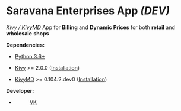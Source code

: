 # Saravana Enterprises App *(DEV)*
*<u>Kivy / KivyMD</u>* App for **Billing** and **Dynamic Prices** for both **retail** and **wholesale** **shops**

**Dependencies:**
 - [Python 3.6+](https://www.python.org/)
 
-   [Kivy](https://github.com/kivy/kivy)  >= 2.0.0 ([Installation](https://kivy.org/doc/stable/gettingstarted/installation.html))

-   [KivyMD](https://github.com/kivymd/KivyMD/) >= 0.104.2.dev0 ([Installation](https://github.com/kivymd/KivyMD#how-to-install))

**Developer:**
- &nbsp;&nbsp;&nbsp;&nbsp;&nbsp;&nbsp;&nbsp;&nbsp;&nbsp; [VK](https://github.com/VICTORVICKIE)
